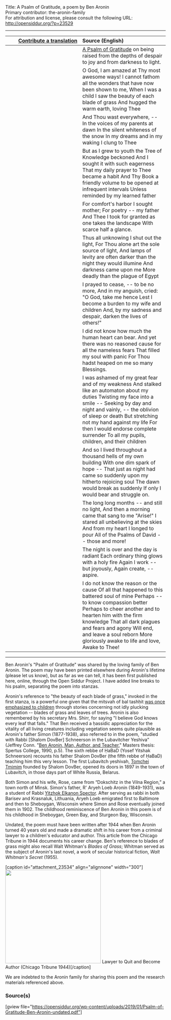 <html>
<head></head>
<body>
Title: A Psalm of Gratitude, a poem by Ben Aronin<br />
Primary contributor: the-aronin-family<br />
For attribution and license, please consult the following URL: <a href="http://opensiddur.org/?p=23529">http://opensiddur.org/?p=23529</a>
<p />
<hr />

<table style="margin-left: auto;margin-right: auto;" class="draggable">
<thead><tr><th id="x" style="text-align: right;"><a href="https://opensiddur.org/contributing/upload/">Contribute a translation</a></th><th style="text-align: left;">Source (English)</th></tr></thead>
<tbody>
<tr><td style="vertical-align:top;" width="46%">
<div class="liturgy"><span lang="he">

</span></div></td>
 
<td style="vertical-align:top;" width="53%">
<div class="english">
<u>A Psalm of Gratitude</u>
on being raised from the depths of despair to joy and from darkness to light.
</div></td></tr>


<tr><td style="vertical-align:top;" width="46%">
<div class="liturgy"><span lang="he">

</span></div></td>
 
<td style="vertical-align:top;" width="53%">
<div class="english">
O God, I am amazed at Thy most awesome ways!
I cannot fathom all the wonders that have now been shown to me,
When I was a child I saw the beauty of each blade of grass
And hugged the warm earth, loving Thee
</div></td></tr>


<tr><td style="vertical-align:top;" width="46%">
<div class="liturgy"><span lang="he">

</span></div></td>
 
<td style="vertical-align:top;" width="53%">
<div class="english">
And Thou wast everywhere, --
In the voices of my parents at dawn
In the silent whiteness of the snow
In my dreams and in my waking I clung to Thee
</div></td></tr>


<tr><td style="vertical-align:top;" width="46%">
<div class="liturgy"><span lang="he">

</span></div></td>
 
<td style="vertical-align:top;" width="53%">
<div class="english">
But as I grew to youth the Tree of Knowledge beckoned
And I sought it with such eagerness
That my daily prayer to Thee became a habit
And Thy Book a friendly volume to be opened at infrequent intervals
Unless reminded by my learned father
</div></td></tr>


<tr><td style="vertical-align:top;" width="46%">
<div class="liturgy"><span lang="he">

</span></div></td>
 
<td style="vertical-align:top;" width="53%">
<div class="english">
For comfort's harbor I sought mother;
For poetry -- my father
And Thee I took for granted as one takes the landscape
With scarce half a glance.
</div></td></tr>


<tr><td style="vertical-align:top;" width="46%">
<div class="liturgy"><span lang="he">

</span></div></td>
 
<td style="vertical-align:top;" width="53%">
<div class="english">
Thus all unknowing I shut out the light,
For Thou alone art the sole source of light,
And lamps of levity are often darker than the night they would illumine
And darkness came upon me
More deadly than the plague of Egypt
</div></td></tr>


<tr><td style="vertical-align:top;" width="46%">
<div class="liturgy"><span lang="he">

</span></div></td>
 
<td style="vertical-align:top;" width="53%">
<div class="english">
I prayed to cease, -- to be no more,
And in my anguish, cried:
"O God, take me hence
Lest I become a burden to my wife and children
And, by my sadness and despair, darken the lives of others!"
</div></td></tr>


<tr><td style="vertical-align:top;" width="46%">
<div class="liturgy"><span lang="he">

</span></div></td>
 
<td style="vertical-align:top;" width="53%">
<div class="english">
I did not know how much the human heart can bear.
And yet there was no reasoned cause for all the nameless fears
That filled my soul with panic
For Thou hadst heaped on me so many Blessings.
</div></td></tr>


<tr><td style="vertical-align:top;" width="46%">
<div class="liturgy"><span lang="he">

</span></div></td>
 
<td style="vertical-align:top;" width="53%">
<div class="english">
I was ashamed of my great fear and of my weakness
And stalked like an automaton about my duties
Twisting my face into a smile --
Seeking by day and night and vainly, -- the oblivion of sleep or death
But stretching not my hand against my life
For then I would endorse complete surrender
To all my pupils, children, and their children
</div></td></tr>


<tr><td style="vertical-align:top;" width="46%">
<div class="liturgy"><span lang="he">

</span></div></td>
 
<td style="vertical-align:top;" width="53%">
<div class="english">
And so I lived throughout a thousand hells of my own building
With one dim spark of hope --
That just as night had came so suddenly upon my hitherto rejoicing soul
The dawn would break as suddenly
If only I would bear and struggle on.
</div></td></tr>


<tr><td style="vertical-align:top;" width="46%">
<div class="liturgy"><span lang="he">

</span></div></td>
 
<td style="vertical-align:top;" width="53%">
<div class="english">
The long long months -- and still no light,
And then a morning came that sang to me "Arise!"
I stared all unbelieving at the skies
And from my heart I longed to pour
All of the Psalms of David -- those and more!
</div></td></tr>


<tr><td style="vertical-align:top;" width="46%">
<div class="liturgy"><span lang="he">

</span></div></td>
 
<td style="vertical-align:top;" width="53%">
<div class="english">
The night is over and the day is radiant
Each ordinary thing glows with a holy fire
Again I work -- but joyously,
Again create, -- aspire.
</div></td></tr>


<tr><td style="vertical-align:top;" width="46%">
<div class="liturgy"><span lang="he">

</span></div></td>
 
<td style="vertical-align:top;" width="53%">
<div class="english">
I do not know the reason or the cause
Of all that happened to this battered soul of mine
Perhaps -- to know compassion better
Perhaps to cheer another and to hearten him with the firm knowledge
That all dark plagues and fears and agony
Will end, and leave a soul reborn
More gloriously awake to life and love,
Awake to Thee!
</div></td></tr>
</tbody></table>

<hr />

Ben Aronin's "Psalm of Gratitude" was shared by the loving family of Ben Aronin. The poem may have been printed elsewhere during Aronin's lifetime (please let us know), but as far as we can tell, it has been first published here, online, through the Open Siddur Project.  I have added line breaks to his psalm, separating the poem into stanzas.

Aronin's reference to "the beauty of each blade of grass," invoked in the first stanza, is a powerful one given that the mitsvah of bal tashḥit <a href="https://aharon.varady.net/omphalos/2012/02/on-a-pedagogy-for-teaching-bal-tash%e1%b8%a5it-variations-on-being-mindful-not-to-absently-pluck-the-leaves-of-living-plants">was once emphasized to children</a> through stories concerning not idly plucking vegetation -- blades of grass and leaves of trees. Aronin is also remembered by his secretary Mrs. Shirr, for saying "I believe God knows every leaf that falls." That Ben received a ḥassidic appreciation for the vitality of all living creatures including vegetation seems quite plausible as Aronin's father Simon (1877-1938), also referred to in the poem, "studied with Rabbi [Shalom DovBer] Schneerson in the Lubavitcher Yeshiva" (Jeffrey Conn. "<a href="https://archive.org/details/BenAroninManAuthorTeacherJeffreyConn1990">Ben Aronin, Man, Author, and Teacher</a>," Masters thesis: Spertus College, 1990, p.5). The sixth rebbe of ḤaBaD (Yosef Yitshak Schneerson) recounts his father Shalom DovBer (the fifth rebbe of ḤaBaD) teaching him this very lesson. The first Lubavitch yeshivah, <a href="https://www.chabad.org/library/article_cdo/aid/3771094/jewish/From-Lubavitch-to-Shanghai-The-History-of-Tomchei-Temimim-in-11-Images.htm">Tomchei Tmimim</a> founded by Shalom DovBer, opened its doors in 1897 in the town of Lubavitch, in those days part of White Russia, Belarus. 

Both Simon and his wife, Rose, came from “Dokschitz in the Vilna Region,” a town north of Minsk. Simon's father, R' Aryeh Loeb Aronin (1849-1931), was a student of Rabbi <a href="https://en.wikipedia.org/wiki/Yitzchak_Elchanan_Spektor">Yitzhok Elkanon Spector</a>. After serving as rabbi in both Barisev and Krasnaluk, Lithuania, Aryeh Loeb emigrated first to Baltimore and then to Sheboygan, Wisconsin where Simon and Rose eventually joined them in 1902. The childhood reminiscence of Ben Aronin in this poem is of his childhood in Sheboygan, Green Bay, and Sturgeon Bay, Wisconsin. 

Undated, the poem must have been written after 1944 when Ben Aronin turned 40 years old and made a dramatic shift in his career from a criminal lawyer to a children's educator and author. This article from the Chicago Tribune in 1944 documents his career change. Ben's reference to blades of grass might also recall Walt Whitman's <em>Blades of Grass</em>; Whitman served as the subject of Aronin's last novel, a work of secular historical fiction, <em>Walt Whitman's Secret</em> (1955). 

[caption id="attachment_23534" align="alignnone" width="300"]<a href="https://opensiddur.org/wp-content/uploads/2019/01/Lawyer-to-Quit-and-Become-Author-Chicago-Tribune-1944.jpg"><img src="https://opensiddur.org/wp-content/uploads/2019/01/Lawyer-to-Quit-and-Become-Author-Chicago-Tribune-1944-300x293.jpg" alt="" width="300" height="293" class="size-medium wp-image-23534" /></a> Lawyer to Quit and Become Author (Chicago Tribune 1944)[/caption]


We are indebted to the Aronin family for sharing this poem and the research materials referenced above.

<h3>Source(s)</h3>

[gview file="https://opensiddur.org/wp-content/uploads/2019/01/Psalm-of-Gratitude-Ben-Aronin-undated.pdf"]
</body>
</html>